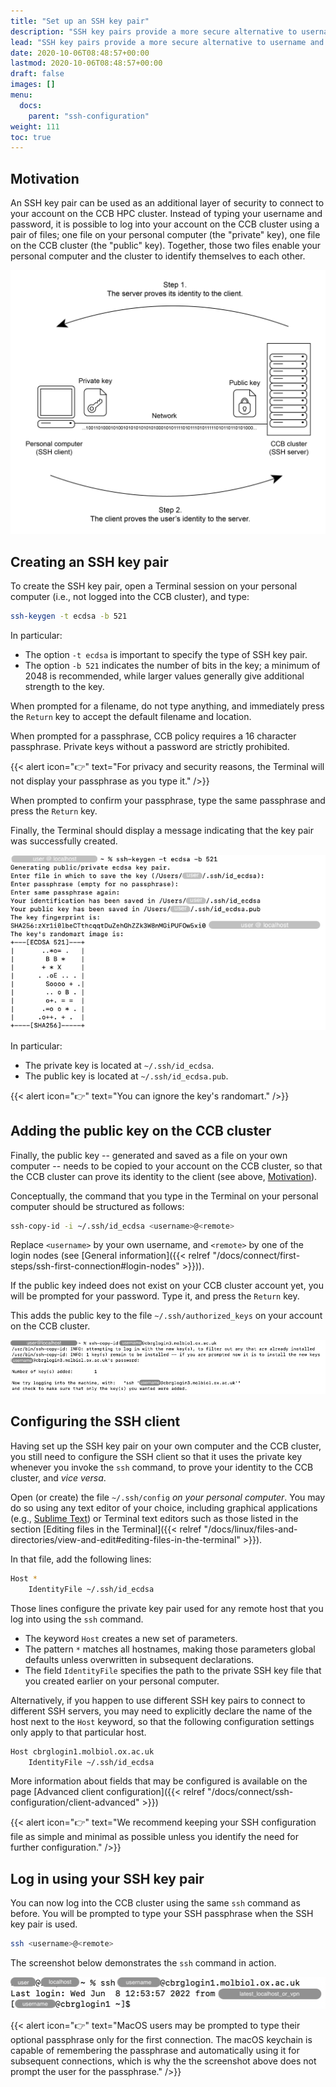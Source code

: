 ```yaml
---
title: "Set up an SSH key pair"
description: "SSH key pairs provide a more secure alternative to username and password for logging into remote systems."
lead: "SSH key pairs provide a more secure alternative to username and password for logging into remote systems."
date: 2020-10-06T08:48:57+00:00
lastmod: 2020-10-06T08:48:57+00:00
draft: false
images: []
menu:
  docs:
    parent: "ssh-configuration"
weight: 111
toc: true
---
```


## Motivation

An SSH key pair can be used as an additional layer of security to connect to
your account on the CCB HPC cluster.
Instead of typing your username and password, it is possible to log into your
account on the CCB cluster using a pair of files;
one file on your personal computer (the "private" key),
one file on the CCB cluster (the "public" key).
Together, those two files enable your personal computer and the cluster to identify
themselves to each other.

![The concept of SSH key pair.](ssh-key-pair.png)

## Creating an SSH key pair

To create the SSH key pair, open a Terminal session on your personal computer
(i.e., not logged into the CCB cluster), and type:

```bash
ssh-keygen -t ecdsa -b 521
```

In particular:

- The option `-t ecdsa` is important to specify the type of SSH key pair.
- The option `-b 521` indicates the number of bits in the key; a minimum of 2048
is recommended, while larger values generally give additional strength to the
key.

When prompted for a filename, do not type anything, and immediately press the
`Return` key to accept the default filename and location.

When prompted for a passphrase, CCB policy requires a 16 character passphrase.
Private keys without a password are strictly prohibited.

{{< alert icon="👉" text="For privacy and security reasons, the Terminal will not display your passphrase as you type it." />}}

When prompted to confirm your passphrase, type the same passphrase and press
the `Return` key.

Finally, the Terminal should display a message indicating that the key pair was
successfully created.

![Generating an SSH key pair.](ssh-keygen-screenshot.png)

In particular:

- The private key is located at `~/.ssh/id_ecdsa`.
- The public key is located at `~/.ssh/id_ecdsa.pub`.

{{< alert icon="👉" text="You can ignore the key's randomart." />}}

## Adding the public key on the CCB cluster

Finally, the public key
-- generated and saved as a file on your own computer --
needs to be copied to your account on the CCB cluster,
so that the CCB cluster can prove its identity to the client
(see above, [Motivation](#motivation)).

Conceptually, the command that you type in the Terminal on your personal computer
should be structured as follows:

```bash
ssh-copy-id -i ~/.ssh/id_ecdsa <username>@<remote>
```

Replace `<username>` by your own username, and `<remote>` by one of the
login nodes (see [General information]({{< relref "/docs/connect/first-steps/ssh-first-connection#login-nodes" >}})).

If the public key indeed does not exist on your CCB cluster account yet,
you will be prompted for your password.
Type it, and press the `Return` key.

This adds the public key to the file `~/.ssh/authorized_keys` on your
account on the CCB cluster.

![Copying the public SSH key to the CCB cluster.](ssh-copy-id-screenshot.png)

## Configuring the SSH client

Having set up the SSH key pair on your own computer and the CCB cluster,
you still need to configure the SSH client so that it uses the private key
whenever you invoke the `ssh` command, to prove your identity to the CCB cluster,
and _vice versa_.

Open (or create) the file `~/.ssh/config` _on your personal computer_.
You may do so using any text editor of your choice, including
graphical applications (e.g., [Sublime Text][sublime-text])
or Terminal text editors such as those listed in the section
[Editing files in the Terminal]({{< relref "/docs/linux/files-and-directories/view-and-edit#editing-files-in-the-terminal" >}}).

In that file, add the following lines:

```bash
Host *
    IdentityFile ~/.ssh/id_ecdsa
```

Those lines configure the private key pair used for any remote host that you log into
using the `ssh` command.

- The keyword `Host` creates a new set of parameters.
- The pattern `*` matches all hostnames, making those parameters global defaults
  unless overwritten in subsequent declarations.
- The field `IdentityFile` specifies the path to the private SSH key file that
  you created earlier on your personal computer.

Alternatively, if you happen to use different SSH key pairs to connect to different
SSH servers, you may need to explicitly declare the name of the host next to the
`Host` keyword, so that the following configuration settings only apply to that
particular host.

```bash
Host cbrglogin1.molbiol.ox.ac.uk
    IdentityFile ~/.ssh/id_ecdsa
```

More information about fields that may be configured is available on the page
[Advanced client configuration]({{< relref "/docs/connect/ssh-configuration/client-advanced" >}})

{{< alert icon="👉" text="We recommend keeping your SSH configuration file as simple and minimal as possible unless you identify the need for further configuration." />}}

## Log in using your SSH key pair

You can now log into the CCB cluster using the same `ssh` command as before.
You will be prompted to type your SSH passphrase when the SSH key pair is used.

```bash
ssh <username>@<remote>
```

The screenshot below demonstrates the `ssh` command in action.

![Connecting using the SSH key pair.](ssh-screenshot.png)

{{< alert icon="👉" text="MacOS users may be prompted to type their optional passphrase only for the first connection. The macOS keychain is capable of remembering the passphrase and automatically using it for subsequent connections, which is why the the screenshot above does not prompt the user for the passphrase." />}}

<!-- Link definitions -->

[sublime-text]: https://www.sublimetext.com/
